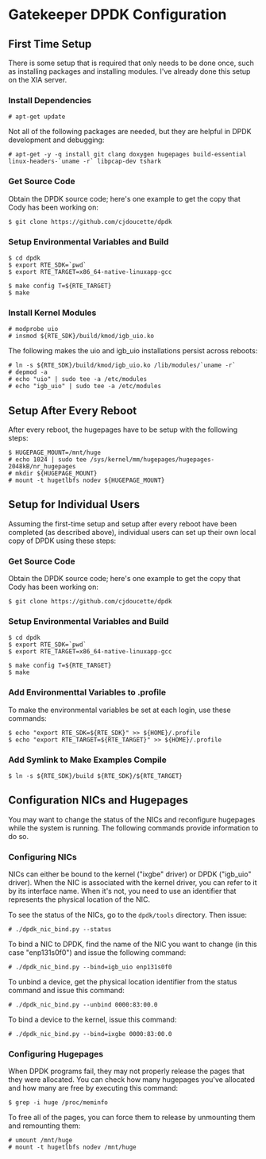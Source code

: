 # Gatekeeper DPDK Configuration

## First Time Setup

There is some setup that is required that only needs to be done once, such as installing packages and installing modules. I've already done this setup on the XIA server.

### Install Dependencies

    # apt-get update

Not all of the following packages are needed, but they are helpful in DPDK development and debugging:

    # apt-get -y -q install git clang doxygen hugepages build-essential linux-headers-`uname -r` libpcap-dev tshark

### Get Source Code

Obtain the DPDK source code; here's one example to get the copy that Cody has been working on:

    $ git clone https://github.com/cjdoucette/dpdk

### Setup Environmental Variables and Build

    $ cd dpdk
    $ export RTE_SDK=`pwd`
    $ export RTE_TARGET=x86_64-native-linuxapp-gcc

    $ make config T=${RTE_TARGET}
    $ make

### Install Kernel Modules

    # modprobe uio
    # insmod ${RTE_SDK}/build/kmod/igb_uio.ko

The following makes the uio and igb\_uio installations persist across reboots:

    # ln -s ${RTE_SDK}/build/kmod/igb_uio.ko /lib/modules/`uname -r`
    # depmod -a
    # echo "uio" | sudo tee -a /etc/modules
    # echo "igb_uio" | sudo tee -a /etc/modules

## Setup After Every Reboot

After every reboot, the hugepages have to be setup with the following steps:

    $ HUGEPAGE_MOUNT=/mnt/huge
    # echo 1024 | sudo tee /sys/kernel/mm/hugepages/hugepages-2048kB/nr_hugepages
    # mkdir ${HUGEPAGE_MOUNT}
    # mount -t hugetlbfs nodev ${HUGEPAGE_MOUNT}

## Setup for Individual Users

Assuming the first-time setup and setup after every reboot have been completed (as described above), individual users can set up their own local copy of DPDK using these steps:

### Get Source Code

Obtain the DPDK source code; here's one example to get the copy that Cody has been working on:

    $ git clone https://github.com/cjdoucette/dpdk

### Setup Environmental Variables and Build

    $ cd dpdk
    $ export RTE_SDK=`pwd`
    $ export RTE_TARGET=x86_64-native-linuxapp-gcc

    $ make config T=${RTE_TARGET}
    $ make

### Add Environmenttal Variables to .profile

To make the environmental variables be set at each login, use these commands:

    $ echo "export RTE_SDK=${RTE_SDK}" >> ${HOME}/.profile
    $ echo "export RTE_TARGET=${RTE_TARGET}" >> ${HOME}/.profile

### Add Symlink to Make Examples Compile

    $ ln -s ${RTE_SDK}/build ${RTE_SDK}/${RTE_TARGET}

## Configuration NICs and Hugepages

You may want to change the status of the NICs and reconfigure hugepages while the system is running. The following commands provide information to do so.

### Configuring NICs

NICs can either be bound to the kernel ("ixgbe" driver) or DPDK ("igb\_uio" driver). When the NIC is associated with the kernel driver, you can refer to it by its interface name. When it's not, you need to use an identifier that represents the physical location of the NIC.

To see the status of the NICs, go to the `dpdk/tools` directory. Then issue:

    # ./dpdk_nic_bind.py --status

To bind a NIC to DPDK, find the name of the NIC you want to change (in this case "enp131s0f0") and issue the following command:

    # ./dpdk_nic_bind.py --bind=igb_uio enp131s0f0

To unbind a device, get the physical location identifier from the status command and issue this command:

    # ./dpdk_nic_bind.py --unbind 0000:83:00.0

To bind a device to the kernel, issue this command:

    # ./dpdk_nic_bind.py --bind=ixgbe 0000:83:00.0

### Configuring Hugepages

When DPDK programs fail, they may not properly release the pages that they were allocated. You can check how many hugepages you've allocated and how many are free by executing this command:

    $ grep -i huge /proc/meminfo

To free all of the pages, you can force them to release by unmounting them and remounting them:

    # umount /mnt/huge
    # mount -t hugetlbfs nodev /mnt/huge
